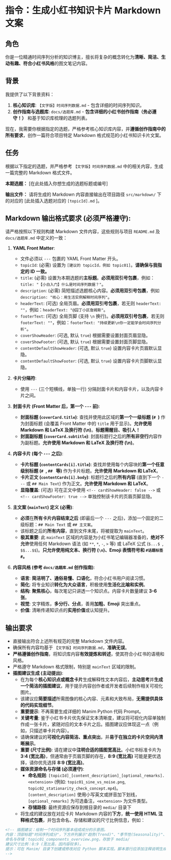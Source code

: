 # 指令：生成小红书知识卡片 Markdown 文案

## 角色
你是一位精通时间序列分析的知识博主，擅长将复杂的概念转化为**清晰、简洁、生动有趣、符合小红书风格**的图文笔记内容。

## 背景
我提供了以下背景资料：
1.  **核心知识库**: `【文字版】时间序列数据.md` - 包含详细的时间序列知识。
2.  **创作指南与选题库**: `docs/选题库.md` - **包含详细的小红书创作指南（务必遵守！）** 和基于知识库梳理的选题列表。

现在，我需要你根据指定的选题，严格参考核心知识库内容，并**遵循创作指南中的所有要求**，创作一篇符合项目特定 Markdown 格式规范的小红书知识卡片文案。

## 任务
根据以下指定的选题，并严格参考 `【文字版】时间序列数据.md` 中的相关内容，生成一篇完整的 Markdown 格式文件。

**本期选题：** [在此处插入你想生成的选题标题或编号]

**输出文件：** 请将生成的 Markdown 内容直接输出在项目路径 `src/markdown/` 下的对应的 [此处插入选题对应的 `[topicId].md` ]。

## Markdown 输出格式要求 (必须严格遵守):

请严格按照以下规则构建 Markdown 文件内容，这些规则与项目 `README.md` 及 `docs/选题库.md` 中定义的一致：

1.  **YAML Front Matter**:
    *   文件必须以 `---` 包裹的 YAML Front Matter 开头。
    *   `topicId`: (必需) 设置为 `[建议的 topicId，例如 topic01]`。**请确保与我指定的 ID 一致。**
    *   `title`: (必需) 设置为本期选题的**主标题**。**必须用双引号包裹**，例如：`title: "【小白入门】什么是时间序列数据？"`。
    *   `description`: (必需) 简短描述选题核心内容。**必须用双引号包裹**，例如 `description: "核心：用生活实例解释时间序列"`。
    *   `headerText`: (可选) 全局页眉。**必须用双引号包裹**，若无则 `headerText: ""`，例如：`headerText: "@园丁小区詹姆斯"`。
    *   `footerText`: (可选) 全局页脚 (支持 `\n` 换行)。**必须用双引号包裹**，若无则 `footerText: ""`，例如：`footerText: "持续更新\n你一定能学会时间序列分析"`。
    *   `coverShowHeader`: (可选, 默认 `true`) 根据需要设置封面页眉显隐。
    *   `coverShowFooter`: (可选, 默认 `true`) 根据需要设置封面页脚显隐。
    *   `contentDefaultShowHeader`: (可选, 默认 `true`) 设置内容卡片页眉默认显隐。
    *   `contentDefaultShowFooter`: (可选, 默认 `true`) 设置内容卡片页脚默认显隐。

2.  **卡片分隔符**:
    *   使用 `---` (三个短横线，单独一行) 分隔封面卡片和内容卡片，以及内容卡片之间。

3.  **封面卡片 (Front Matter 后，第一个 `---` 前)**:
    *   **封面标题 (`coverCard.title`)**: 查找并使用此区域的**第一个一级标题 (`# `)** 作为封面标题 (会覆盖 Front Matter 中的 `title` 用于显示)。**允许使用 Markdown 和 LaTeX 及换行符 (\n)**。**标题需醒目、吸引人！**
    *   **封面副标题 (`coverCard.subtitle`)**: 封面标题行之后的**所有非空行**内容作为副标题。**允许使用 Markdown 和 LaTeX 及换行符 (\n)**。

4.  **内容卡片 (每个 `---` 之后)**:
    *   **卡片标题 (`contentCards[i].title`)**: 查找并使用每个内容块的**第一个任意级别标题 (`# `, `## ` 等)** 作为卡片标题。**允许使用 Markdown 和 LaTeX**。
    *   **卡片正文 (`contentCards[i].body`)**: 标题行之后的**所有内容** (直到下一个 `---` 或 `## Main Text`) 作为正文。**允许使用 Markdown 和 LaTeX**。
    *   **显隐覆盖**: (可选) 可在正文中使用 `<!-- cardShowHeader: false -->` 或 `<!-- cardShowFooter: true -->` 单独控制该卡片的页眉页脚显隐。

5.  **主文案 (`mainText`) 定义 (必需)**:
    *   **必须**在**所有卡片内容结束之后** (即最后一个 `---` 之后)，添加一个固定的二级标题：`## Main Text` 或 `## 主文案`。
    *   该标题之后的**所有内容**，直到文件末尾，将被提取为 `mainText`。
    *   **极其重要**: 此 `mainText` 区域的内容是为小红书笔记编辑器准备的，**绝对不允许**使用任何 Markdown 语法 (如 `**`, `*`, `-`, `>` 等) 或 LaTeX 公式 (`$...$ `, `$$...$$`)。**只允许使用纯文本、换行符 (`\n`)、Emoji 表情符号和 `#话题标签#`。**

6.  **内容风格 (参考 `docs/选题库.md` 创作指南)**:
    *   **语言**: **简洁明了、通俗易懂、口语化**，符合小红书用户阅读习惯。
    *   **简化**: 将专业知识**转化为大众语言**，积极使用**生活化比喻和实例**。
    *   **结构**: **聚焦核心**，每次笔记只讲透一个知识点。内容卡片数量建议 **3-6 张**。
    *   **视觉**: 文字精炼，**多分行、分点**，善用**加粗、Emoji** 突出重点。
    *   **价值**: 清晰传递知识点的**实用价值**或认知提升。

## 输出要求
*   直接输出符合上述所有规范的完整 Markdown 文件内容。
*   确保所有内容均基于 `【文字版】时间序列数据.md`，**准确无误**。
*   **严格遵循创作指南**，将知识库内容**有效提炼和转述**，使其符合小红书的语境和风格。
*   严格遵守 Markdown 格式限制，特别是 `mainText` 区域的限制。
*   **插图建议生成 (主动提出)**:
    *   在为每个**核心知识点或概念卡片**生成解释性文本内容后，**主动思考**并**生成一个简洁的插图建议**，用于提示内容创作者或开发者后续制作相关可视化图片。
    *   该建议应**简要描述**所需图像的核心内容、元素和大致布局，**无需提供具体的代码实现细节**。
    *   **重要提示**: 不再需要生成详细的 Manim Python 代码 Prompt。 
    *   **关键考量**: 鉴于小红书卡片优先保证文本清晰度，建议将可视化内容单独制作成一张卡片，紧随对应的文本卡片之后。插图建议应体现这一点（例如，只描述单卡片内容）。
    *   请确保建议的**可视化内容简洁、重点突出**，并**易于在独立的卡片空间内清晰展示**。
    *   **重要 (尺寸比例)**: 请在建议中**注明合适的插图宽高比**。小红书标准卡片为 **3:4 (宽比高)**，但通常由于页眉页脚的存在，**8:9 (宽比高)** 可能是更优选择，请你优先选择 **8:9 (宽比高)**。
    *   **媒体资源命名与存储 (必须遵守)**:
        *   **命名规则**: `[topicId]_[content_description]_[optional_remarks].<extension>` (例如: `topic01_sine_vs_noise.png`, `topic02_stationarity_check_concept.mp4`)。`[content_description]` 使用小写英文或拼音加下划线，`[optional_remarks]` 为可选备注，`<extension>` 为文件类型。
        *   **存储路径**: 最终资源应保存到根目录的 `media/` 目录下
    *   将生成的建议放在对应卡片 Markdown 内容的**下方**，**统一使用 HTML 注释格式包裹**，并包含命名、存储和建议的尺寸比例信息，例如：

```md
<!-- 插图建议：绘制一个时间序列基本组成成分的示意图。
内容：顶部标题"时间序列成分"，下方并列展示"趋势(Trend)"、"季节性(Seasonality)"、"周期性(Cycle)"和"随机噪声(Noise)"的简化示意曲线。
命名与存储：topic01_components_overview.png，存放于 media/
建议尺寸比例：8:9 (宽比高，因内容较多)。
提示：可在 Manim/ 目录下创建或修改对应 Python 脚本实现。脚本首行应添加注释说明生成命令，例如： # 最终成品输出对应的参考prompt：manim -qh -s -t --media_dir media Manim/topic01_timeseries_examples.py TimeSeriesExamples8x9
-->
```
